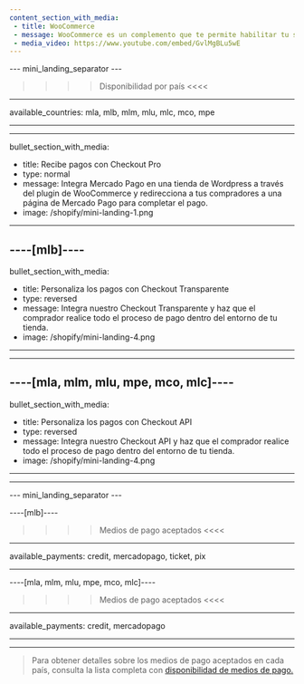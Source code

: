 ```yaml
---
content_section_with_media: 
 - title: WooCommerce
 - message: WooCommerce es un complemento que te permite habilitar tu sitio web de WordPress para que funcione como una tienda virtual con la tranquilidad de ofrecer a los compradores la posibilidad de realizar pagos utilizando Mercado Pago.
 - media_video: https://www.youtube.com/embed/GvlMgBLu5wE
---
```


--- mini_landing_separator ---

>>>> Disponibilidad por país <<<<
---
available_countries: mla, mlb, mlm, mlu, mlc, mco, mpe

---

---
bullet_section_with_media: 
 - title: Recibe pagos con Checkout Pro
 - type: normal
 - message: Integra Mercado Pago en una tienda de Wordpress a través del plugin de WooCommerce y redirecciona a tus compradores a una página de Mercado Pago para completar el pago.
 - image: /shopify/mini-landing-1.png
---

----[mlb]----
---
bullet_section_with_media: 
 - title: Personaliza los pagos con Checkout Transparente
 - type: reversed
 - message: Integra nuestro Checkout Transparente y haz que el comprador realice todo el proceso de pago dentro del entorno de tu tienda.
 - image: /shopify/mini-landing-4.png
---
------------

----[mla, mlm, mlu, mpe, mco, mlc]----
---
bullet_section_with_media: 
 - title: Personaliza los pagos con Checkout API
 - type: reversed
 - message: Integra nuestro Checkout API y haz que el comprador realice todo el proceso de pago dentro del entorno de tu tienda.
 - image: /shopify/mini-landing-4.png
---
------------


--- mini_landing_separator ---

----[mlb]----

>>>> Medios de pago aceptados <<<<
---
available_payments: credit, mercadopago, ticket, pix

------------

----[mla, mlm, mlu, mpe, mco, mlc]----

>>>> Medios de pago aceptados <<<<
---
available_payments: credit, mercadopago

------------

---

> Para obtener detalles sobre los medios de pago aceptados en cada país, consulta la lista completa con [disponibilidad de medios de pago.](/developers/es/docs/sales-processing/payment-methods)